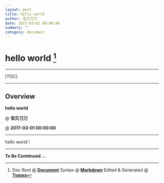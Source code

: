 ```yaml
---
layout: post
title: hello world
author: 宝贝刀刀
date: 2017-03-01 00:00:00
summary: ""
category: document
---
```


# hello world [^1]

---

[TOC]

---

## Overview

**hello world**

@ **宝贝刀刀**

@ **2017-03-01 00:00:00**

---

hello world !

---

**To Be Comtinued ...**

[^1]: Doc Root @ [**Document**](https://baobeidaodao.github.io)    Syntax @ [**Markdown**](http://daringfireball.net/projects/markdown/syntax "Daring Fireball: Markdown Syntax Documentation")    Edited & Generated @ [**Typora**](http://www.typora.io/ "Typora — a minimal markdown reading & writing app")